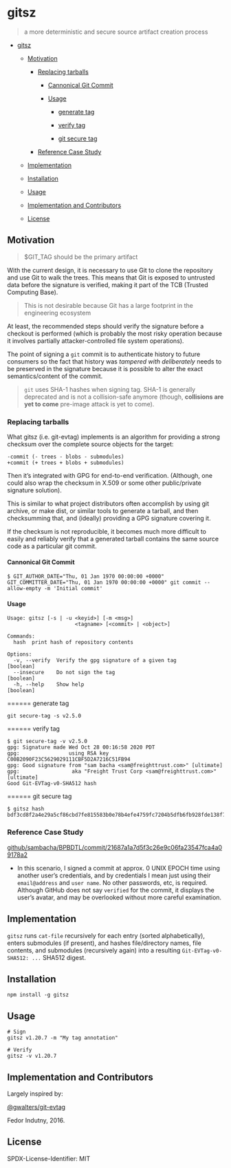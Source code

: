 gitsz
=====

> a more deterministic and secure source artifact creation process

-   [gitsz](#gitsz)

    -   [Motivation](#motivation)

        -   [Replacing tarballs](#replacing-tarballs)

            -   [Cannonical Git Commit](#cannonical-git-commit)

            -   [Usage](#usage)

                -   [generate tag](#generate-tag)

                -   [verify tag](#verify-tag)

                -   [git secure tag](#git-secure-tag)

        -   [Reference Case Study](#reference-case-study)

    -   [Implementation](#implementation)

    -   [Installation](#installation)

    -   [Usage](#usage-1)

    -   [Implementation and
        Contributors](#implementation-and-contributors)

    -   [License](#license)

Motivation
----------

> $GIT\_TAG should be the primary artifact

With the current design, it is necessary to use Git to clone the
repository and use Git to walk the trees. This means that Git is exposed
to untrusted data before the signature is verified, making it part of
the TCB (Trusted Computing Base).

> This is not desirable because Git has a large footprint in the
> engineering ecosystem

At least, the recommended steps should verify the signature before a
checkout is performed (which is probably the most risky operation
because it involves partially attacker-controlled file system
operations).

The point of signing a `git` commit is to authenticate history to future
consumers so the fact that history was *tampered with deliberately*
needs to be preserved in the signature because it is possible to alter
the exact semantics/content of the commit.

> `git` uses SHA-1 hashes when signing tag. SHA-1 is generally
> deprecated and is not a collision-safe anymore (though, **collisions
> are yet to come** pre-image attack is yet to come).

### Replacing tarballs

What gitsz (i.e. git-evtag) implements is an algorithm for providing a
strong checksum over the complete source objects for the target:

    -commit (- trees - blobs - submodules)
    +commit (+ trees + blobs + submodules)

Then it’s integrated with GPG for end-to-end verification. (Although,
one could also wrap the checksum in X.509 or some other public/private
signature solution).

This is similar to what project distributors often accomplish by using
git archive, or make dist, or similar tools to generate a tarball, and
then checksumming that, and (ideally) providing a GPG signature covering
it.

If the checksum is not reproducible, it becomes much more difficult to
easily and reliably verify that a generated tarball contains the same
source code as a particular git commit.

#### Cannonical Git Commit

    $ GIT_AUTHOR_DATE="Thu, 01 Jan 1970 00:00:00 +0000" GIT_COMMITTER_DATE="Thu, 01 Jan 1970 00:00:00 +0000" git commit --allow-empty -m 'Initial commit'

#### Usage

    Usage: gitsz [-s | -u <keyid>] [-m <msg>]
                          <tagname> [<commit> | <object>]

    Commands:
      hash  print hash of repository contents

    Options:
      -v, --verify  Verify the gpg signature of a given tag                [boolean]
      --insecure    Do not sign the tag                                    [boolean]
      -h, --help    Show help                                              [boolean]

====== generate tag

`git secure-tag -s v2.5.0`

====== verify tag

    $ git secure-tag -v v2.5.0
    gpg: Signature made Wed Oct 28 00:16:58 2020 PDT
    gpg:                using RSA key C00B2090F23C5629029111CBF5D2A7216C51FB94
    gpg: Good signature from "sam bacha <sam@freighttrust.com>" [ultimate]
    gpg:                 aka "Freight Trust Corp <sam@freighttrust.com>" [ultimate]
    Good Git-EVTag-v0-SHA512 hash

====== git secure tag

    $ gitsz hash
    bdf3cd8f2a4e29a5cf86cbd7fe815583b0e78b4efe4759fc7204b5dfb6fb928fde138f7fcfcae19e241b25d210b3c3147cb7b5327654ae3dd1ae02d4908e4671

### Reference Case Study

[github/sambacha/BPBDTL/commit/21687a1a7d5f3c26e9c06fa23547fca4a09178a2](https://github.com/sambacha/BPBDTL/commit/21687a1a7d5f3c26e9c06fa23547fca4a09178a2)

-   In this scenario, I signed a commit at approx. 0 UNIX EPOCH time
    using another user’s credentials, and by credentials I mean just
    using their `email@address` and `user name`. No other passwords,
    etc, is required. Although GitHub does not say `verified` for the
    commit, it displays the user’s avatar, and may be overlooked without
    more careful examination.

Implementation
--------------

`gitsz` runs `cat-file` recursively for each entry (sorted
alphabetically), enters submodules (if present), and hashes
file/directory names, file contents, and submodules (recursively again)
into a resulting `Git-EVTag-v0-SHA512: ...` SHA512 digest.

Installation
------------

    npm install -g gitsz

Usage
-----

    # Sign
    gitsz v1.20.7 -m "My tag annotation"

    # Verify
    gitsz -v v1.20.7

Implementation and Contributors
-------------------------------

Largely inspired by:

[@gwalters/git-evtag](https://github.com/cgwalters/git-evtag)

Fedor Indutny, 2016.

License
-------

SPDX-License-Identifier: MIT
